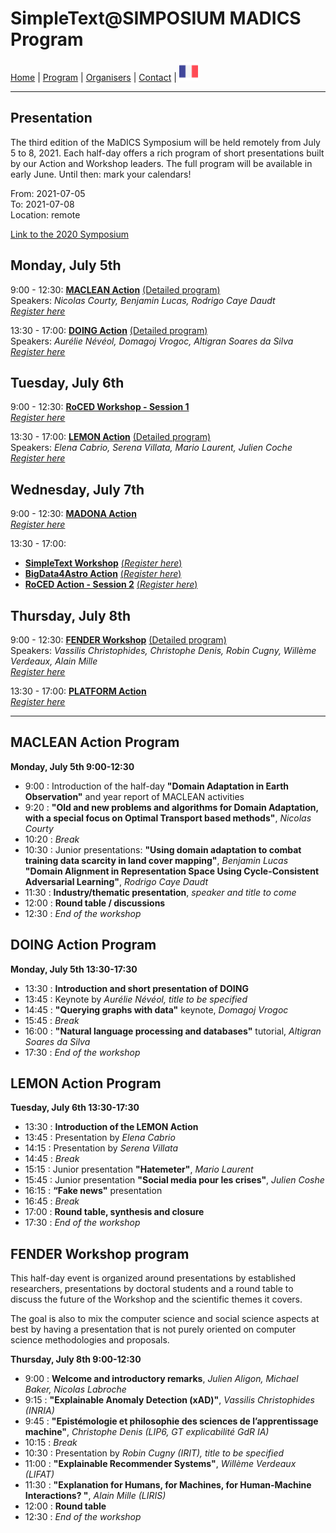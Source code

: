 
# SimpleText@SIMPOSIUM MADICS Program

[Home](https://simpletext-madics.github.io/2021/simposium-madics/en) | [Program](https://simpletext-madics.github.io/2021/simposium-madics/en/program) | [Organisers](https://simpletext-madics.github.io/2021/simposium-madics/en/organisers) | [Contact](https://simpletext-madics.github.io/2021/simposium-madics/en/contact) | [<img src="../FR.png" width="30">](https://simpletext-madics.github.io/2021/simposium-madics/fr/program)

---

## Presentation
The third edition of the MaDICS Symposium will be held remotely from July 5 to 8, 2021. Each half-day offers a rich program of short presentations built by our Action and Workshop leaders. The full program will be available in early June. Until then: mark your calendars!

From: 2021-07-05  
To: 2021-07-08  
Location: remote

[Link to the 2020 Symposium](https://www.madics.fr/event/titre1590987414-8992/)

## Monday, July 5th
9:00 - 12:30: **[MACLEAN Action](https://www.madics.fr/actions/maclean/)** [(Detailed program)](#maclean-action-program)  
Speakers: *Nicolas Courty, Benjamin Lucas, Rodrigo Caye Daudt*   
[*Register here*](https://www.madics.fr/manifestations/organisation/inscription/?manif=1617704707.3351&group=MACLEAN)

13:30 - 17:00: **[DOING Action](https://www.madics.fr/actions/doing/)** [(Detailed program)](#doing-action-program)  
Speakers: *Aurélie Névéol, Domagoj Vrogoc, Altigran Soares da Silva*   
[*Register here*](https://www.madics.fr/manifestations/organisation/inscription/?manif=1617704707.3351&group=DOING)

## Tuesday, July 6th
9:00 - 12:30: **[RoCED Workshop - Session 1](https://www.madics.fr/ateliers/roced/)**   
[*Register here*](https://www.madics.fr/manifestations/organisation/inscription/?manif=1617704707.3351&group=RoCED)

13:30 - 17:00: **[LEMON Action](https://www.madics.fr/actions/lemon/)** [(Detailed program)](#lemon-action-program)  
Speakers: *Elena Cabrio, Serena Villata, Mario Laurent, Julien Coche*   
[*Register here*](https://www.madics.fr/manifestations/organisation/inscription/?manif=1617704707.3351&group=LEMON)

## Wednesday, July 7th
9:00 - 12:30: **[MADONA Action](https://www.madics.fr/actions/madona/)**   
[*Register here*](https://www.madics.fr/manifestations/organisation/inscription/?manif=1617704707.3351&group=MADONA)

13:30 - 17:00:
* **[SimpleText Workshop](https://www.madics.fr/ateliers/simpletext/)** [(*Register here*)](https://www.madics.fr/manifestations/organisation/inscription/?manif=1617704707.3351&group=SimpleText)
* **[BigData4Astro Action](https://www.madics.fr/actions/bigdata4astro/)** [(*Register here*)](https://www.madics.fr/manifestations/organisation/inscription/?manif=1617704707.3351&group=BigData4Astro)
* **[RoCED Action - Session 2](https://www.madics.fr/ateliers/RoCED/)** [(*Register here*)](https://www.madics.fr/manifestations/organisation/inscription/?manif=1617704707.3351&group=RoCED%202)

## Thursday, July 8th
9:00 - 12:30: **[FENDER Workshop](https://www.madics.fr/ateliers/fender/)** [(Detailed program)](#fender-workshop-program)  
Speakers: *Vassilis Christophides, Christophe Denis, Robin Cugny, Willème Verdeaux, Alain Mille*   
[*Register here*](https://www.madics.fr/manifestations/organisation/inscription/?manif=1617704707.3351&group=FENDER)

13:30 - 17:00: **[PLATFORM Action](https://www.madics.fr/actions/platform/)**   
[*Register here*](https://www.madics.fr/manifestations/organisation/inscription/?manif=1617704707.3351&group=PLATFORM)

---

## MACLEAN Action Program
**Monday, July 5th 9:00-12:30**  
* 9:00 : Introduction of the half-day **"Domain Adaptation in Earth Observation"** and year report of MACLEAN activities  
* 9:20 : **"Old and new problems and algorithms for Domain Adaptation, with a special focus on Optimal Transport based methods"**, *Nicolas Courty*  
* 10:20 : *Break*  
* 10:30 : Junior presentations: **"Using domain adaptation to combat training data scarcity in land cover mapping"**, *Benjamin Lucas*  
**"Domain Alignment in Representation Space Using Cycle-Consistent Adversarial Learning"**, *Rodrigo Caye Daudt*  
* 11:30 : **Industry/thematic presentation**, *speaker and title to come*  
* 12:00 : **Round table / discussions**  
* 12:30 : *End of the workshop*

## DOING Action Program
**Monday, July 5th 13:30-17:30**  
* 13:30 : **Introduction and short presentation of DOING**  
* 13:45 : Keynote by *Aurélie Névéol, title to be specified*
* 14:45 : **"Querying graphs with data"** keynote, *Domagoj Vrogoc*
* 15:45 : *Break*  
* 16:00 : **"Natural language processing and databases"** tutorial, *Altigran Soares da Silva*
* 17:30 : *End of the workshop*

## LEMON Action Program
**Tuesday, July 6th 13:30-17:30**  
* 13:30 : **Introduction of the LEMON Action**  
* 13:45 : Presentation by *Elena Cabrio*
* 14:15 : Presentation by *Serena Villata*
* 14:45 : *Break*
* 15:15 : Junior presentation **"Hatemeter"**, *Mario Laurent*
* 15:45 : Junior presentation **"Social media pour les crises"**, *Julien Coshe*
* 16:15 : **“Fake news"** presentation
* 16:45 : *Break*  
* 17:00 : **Round table, synthesis and closure**
* 17:30 : *End of the workshop*

## FENDER Workshop program
This half-day event is organized around presentations by established researchers, presentations by doctoral students and a round table to discuss the future of the Workshop and the scientific themes it covers.

The goal is also to mix the computer science and social science aspects at best by having a presentation that is not purely oriented on computer science methodologies and proposals.

**Thursday, July 8th 9:00-12:30**  
* 9:00 : **Welcome and introductory remarks**, *Julien Aligon, Michael Baker, Nicolas Labroche*
* 9:15 : **"Explainable Anomaly Detection (xAD)"**, *Vassilis Christophides (INRIA)*
* 9:45 : **"Epistémologie et philosophie des sciences de l’apprentissage machine"**, *Christophe Denis (LIP6, GT explicabilité GdR IA)*
* 10:15 : *Break*  
* 10:30 : Presentation by *Robin Cugny (IRIT), title to be specified*
* 11:00 : **"Explainable Recommender Systems"**, *Willème Verdeaux (LIFAT)*
* 11:30 : **"Explanation for Humans, for Machines, for Human-Machine Interactions? "**, *Alain Mille (LIRIS)*
* 12:00 : **Round table**  
* 12:30 : *End of the workshop*
